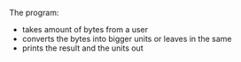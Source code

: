 The program:
- takes amount of bytes from a user
- converts the bytes into bigger units or leaves in the same
- prints the result and the units out
